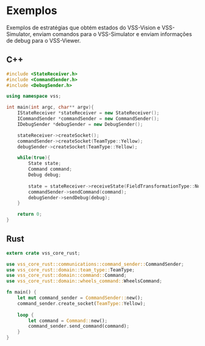# Exemplos

 Exemplos de estratégias que obtém estados do VSS-Vision e VSS-Simulator, enviam comandos para 
 o VSS-Simulator e enviam informações de debug para o VSS-Viewer. 
 
## C++
```cpp
#include <StateReceiver.h>
#include <CommandSender.h>
#include <DebugSender.h>

using namespace vss;

int main(int argc, char** argv){
    IStateReceiver *stateReceiver = new StateReceiver();
    ICommandSender *commandSender = new CommandSender();
    IDebugSender *debugSender = new DebugSender();

    stateReceiver->createSocket();
    commandSender->createSocket(TeamType::Yellow);
    debugSender->createSocket(TeamType::Yellow);

    while(true){
        State state;
        Command command;
        Debug debug;
        
        state = stateReceiver->receiveState(FieldTransformationType::None);
        commandSender->sendCommand(command);
        debugSender->sendDebug(debug);
    }

    return 0;
}
```

## Rust
```rust
extern crate vss_core_rust;

use vss_core_rust::communications::command_sender::CommandSender;
use vss_core_rust::domain::team_type::TeamType;
use vss_core_rust::domain::command::Command;
use vss_core_rust::domain::wheels_command::WheelsCommand;

fn main() {
    let mut command_sender = CommandSender::new();
    command_sender.create_socket(TeamType::Yellow);
   
    loop {
        let command = Command::new();
        command_sender.send_command(command);
    }
}
```